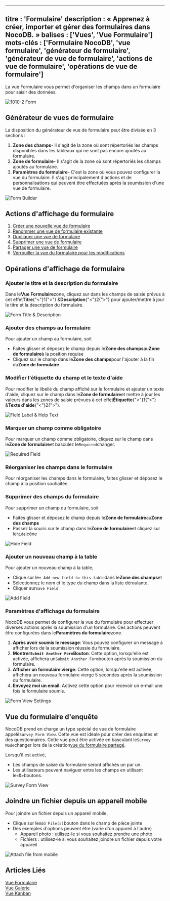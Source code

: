 ***

titre : 'Formulaire'
description : « Apprenez à créer, importer et gérer des formulaires dans NocoDB. »
balises : \['Vues', 'Vue Formulaire']
mots-clés : \['Formulaire NocoDB', 'vue formulaire', 'générateur de formulaire', 'générateur de vue de formulaire', 'actions de vue de formulaire', 'opérations de vue de formulaire']
--------------------------------------------------------------------------------------------------------------------------------------------------------------------------------------

La vue Formulaire vous permet d'organiser les champs dans un formulaire pour saisir des données.

![1010-2 Form](/img/v2/views/form-view.png)

## Générateur de vues de formulaire

La disposition du générateur de vue de formulaire peut être divisée en 3 sections :

1. **Zone des champs**- Il s'agit de la zone où sont répertoriés les champs disponibles dans les tableaux qui ne sont pas encore ajoutés au formulaire.
2. **Zone de formulaire**- Il s'agit de la zone où sont répertoriés les champs ajoutés au formulaire.
3. **Paramètres du formulaire**- C'est la zone où vous pouvez configurer la vue du formulaire. Il s'agit principalement d'actions et de personnalisations qui peuvent être effectuées après la soumission d'une vue de formulaire.

![Form Builder](/img/v2/views/form-view-layout.png)

## Actions d'affichage du formulaire

1. [Créer une nouvelle vue de formulaire](/views/create-view/#create-new-view)
2. [Renommer une vue de formulaire existante](/views/actions-on-view#rename-view)
3. [Dupliquer une vue de formulaire](/views/actions-on-view#duplicate-view)
4. [Supprimer une vue de formulaire](/views/actions-on-view#delete-view)
5. [Partager une vue de formulaire](/views/share-view)
6. [Verrouiller la vue du formulaire pour les modifications](/views/views-overview#view-permission-types)

## Opérations d'affichage de formulaire

### Ajouter le titre et la description du formulaire

Dans le**Vue Formulaire**zone, cliquez sur dans les champs de saisie prévus à cet effet**Titre**{"<"}1{">"} &**Description**{"<"}2{">"} pour ajouter/mettre à jour le titre et la description du formulaire.

![Form Title & Description](/img/v2/views/form-view-title-description.png)

### Ajouter des champs au formulaire

Pour ajouter un champ au formulaire, soit

* Faites glisser et déposez le champ depuis le**Zone des champs**au**Zone de formulaire**à la position requise
* Cliquez sur le champ dans le**Zone des champs**pour l'ajouter à la fin du**Zone de formulaire**

### Modifier l'étiquette du champ et le texte d'aide

Pour modifier le libellé du champ affiché sur le formulaire et ajouter un texte d'aide, cliquez sur le champ dans le**Zone de formulaire**et mettre à jour les valeurs dans les zones de saisie prévues à cet effet**Étiquette**{"<"}1{">"} &**Texte d'aide**{"<"}2{">"}.

![Field Label & Help Text](/img/v2/views/form-view-field-label-help-text.png)

### Marquer un champ comme obligatoire

Pour marquer un champ comme obligatoire, cliquez sur le champ dans le**Zone de formulaire**et basculez le`Required`changer.

![Required Field](/img/v2/views/form-view-required-field.png)

### Réorganiser les champs dans le formulaire

Pour réorganiser les champs dans le formulaire, faites glisser et déposez le champ à la position souhaitée.

### Supprimer des champs du formulaire

Pour supprimer un champ du formulaire, soit

* Faites glisser et déposez le champ depuis le**Zone de formulaire**au**Zone des champs**
* Passez la souris sur le champ dans le**Zone de formulaire**et cliquez sur le`hide`icône

![Hide Field](/img/v2/views/form-view-remove-field.png)

### Ajouter un nouveau champ à la table

Pour ajouter un nouveau champ à la table,

* Clique sur le`+ Add new field to this table`dans le**Zone des champs**et
* Sélectionnez le nom et le type du champ dans la liste déroulante.
* Cliquer sur`Save Field`

![Add Field](/img/v2/views/form-view-add-field.png)

### Paramètres d'affichage du formulaire

NocoDB vous permet de configurer la vue du formulaire pour effectuer diverses actions après la soumission d'un formulaire. Ces actions peuvent être configurées dans le**Paramètres du formulaire**zone.

1. **Après avoir soumis le message**: Vous pouvez configurer un message à afficher lors de la soumission réussie du formulaire.
2. **Montrer`Submit Another Form`Bouton**: Cette option, lorsqu'elle est activée, affichera un`Submit Another Form`bouton après la soumission du formulaire.
3. **Afficher un formulaire vierge**: Cette option, lorsqu'elle est activée, affichera un nouveau formulaire vierge 5 secondes après la soumission du formulaire.
4. **Envoyez moi un email**: Activez cette option pour recevoir un e-mail une fois le formulaire soumis.

![Form View Settings](/img/v2/views/form-view-settings.png)

## Vue du formulaire d'enquête

NocoDB prend en charge un type spécial de vue de formulaire appelé`Survey Form View`. Cette vue est idéale pour créer des enquêtes et des questionnaires. Cette vue peut être activée en basculant le`Survey Mode`changer lors de la création[vue du formulaire partagé](/views/share-view#share-form-view-options).

Lorsqu'il est activé,

* Les champs de saisie du formulaire seront affichés un par un.
* Les utilisateurs peuvent naviguer entre les champs en utilisant le`<`&`>`boutons.

![Survey Form View](/img/v2/views/survey-form.png)

## Joindre un fichier depuis un appareil mobile

Pour joindre un fichier depuis un appareil mobile,

* Clique sur le`Add File(s)`bouton dans le champ de pièce jointe
* Des exemples d'options peuvent être (varie d'un appareil à l'autre)
  * Appareil photo : utilisez-le si vous souhaitez prendre une photo
  * Fichiers : utilisez-le si vous souhaitez joindre un fichier depuis votre appareil

![Attach file from mobile](/img/v2/views/mobile-upload.png)

## Articles Liés

[Vue Formulaire](/views/view-types/grid)\
[Vue Galerie](/views/view-types/gallery)\
[Vue Kanban](/views/view-types/kanban)
